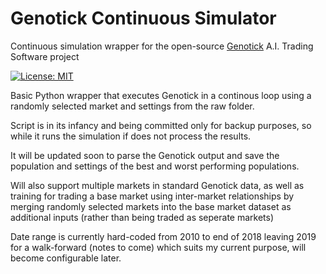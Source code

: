# Genotick Continuous Simulator

Continuous simulation wrapper for the open-source [Genotick](https://genotick.com/) A.I. Trading Software project

[![License: MIT](https://img.shields.io/badge/License-MIT-yellow.svg)](https://opensource.org/licenses/MIT)

Basic Python wrapper that executes Genotick in a continous loop using a randomly selected market and settings from the raw folder.

Script is in its infancy and being committed only for backup purposes, so while it runs the simulation if does not process the results.

It will be updated soon to parse the Genotick output and save the population and settings of the best and worst performing populations.

Will also support multiple markets in standard Genotick data, as well as training for trading a base market using inter-market relationships by merging randomly selected markets into the base market dataset as additional inputs (rather than being traded as seperate markets)  

Date range is currently hard-coded from 2010 to end of 2018 leaving 2019 for a walk-forward (notes to come) which suits my current purpose, will become configurable later.
